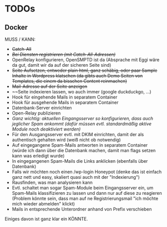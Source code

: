 # TODOs

## Docker
MUSS / KANN:
* ~~Catch-All~~
* *~~Bei Diensten registrieren (mit Catch-All-Adressen)~~*
* OpenRelay konfigurieren, OpenSMPTD ist da (Absprache mit Eggi wäre da gut, damit wir da auf der sicheren Seite sind)
* ~~Seite Aufsetzen, entweder plain html, ganz schäbig, oder paar Sample Inhalte in Wordpress klatschen (da gibts auch Demo Seiten von Templates, die einem da bisschen Content reinmachen)~~
* ~~Mail-Adresse auf der Seite anzeigen~~
* ~~Seite indexieren lassen, wo auch immer (google duckduckgo, ...)
* Hook für eingehende Mails in separatem Container
* Hook für ausgehende Mails in separatem Container
* Datenbank-Server einrichten
* Open-Relay publizieren
* *Ganz wichtig: aktuellen Eingangsserver so konfigurieren, dass auch jeglicher Spam ankommt (dafür müssen evtl. standardmäßig aktive Module noch deaktiviert werden)*
* Für den Ausgangsserver evtl. mit DKIM einrichten, damit der als authentisch gehalten wird (weiß nicht ob notwendig)
* Auf eingegangene Spam-Mails antworten in separatem Container (würde ich dann über die Datenbank machen, damit man flags setzen kann was erledigt wurde)
* In eingegangenen Spam-Mails die Links anklicken (ebenfalls über Datenbank)
* Falls wir möchten noch einen /wp-login Honeypot (denke das ist einfach ganz nett und easy, skaliert quasi auch mit der "Indexierung")
* Rausfinden, was man analysieren kann
* Evtl. schaltet man sogar Spam-Module beim Eingangsserver ein, um Spam-Mails klassifizieren zu lassen und dann nur auf diese zu reagieren (Problem könnte sein, dass man auf ne Registrierungsmail "ich möchte mich wieder abmelden" klickt)
* Mails in entsprechende Unterordner anhand von Prefix verschieben

Einiges davon ist ganz klar ein KÖNNTE.
